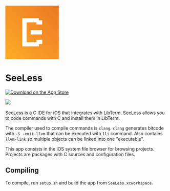 ![](https://github.com/ColdGrub1384/SeeLess/raw/master/SeeLess/Assets.xcassets/AppIcon.appiconset/Icon-App-83.5x83.5%402x.png)

# SeeLess

[![Download on the App Store](https://pisth.github.io/appstorebadge.svg)](https://apps.apple.com/us/app/seeless-c-compiler/id1481018071?uo=4)

<img src="https://seeless.app/assets/screenshot/Screenshot.png" width=300px>

SeeLess is a C IDE for iOS that integrates with LibTerm. SeeLess allows you to code commands with C and install them in LibTerm.

The compiler used to compile commands is `clang`. `clang` generates bitcode with `-S -emit-llvm` that can be executed with `lli` command. Also contains `llvm-link` so multiple objects can be linked into one "executable".

This app consists in the iOS system file browser for browsing projects. Projects are packages with C sources and configuration files.

## Compiling

To compile, run `setup.sh` and build the app from `SeeLess.xcworkspace`.
